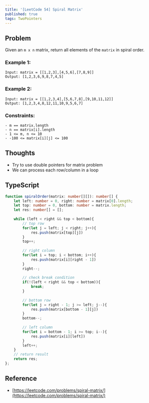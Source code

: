```yaml
---
title: '[LeetCode 54] Spiral Matrix'
published: true
tags: TwoPointers
---
```


## Problem

Given an `m x n` matrix, return all elements of the `matrix` in spiral order.

### Example 1:

```
Input: matrix = [[1,2,3],[4,5,6],[7,8,9]]
Output: [1,2,3,6,9,8,7,4,5]
```

### Example 2:

```
Input: matrix = [[1,2,3,4],[5,6,7,8],[9,10,11,12]]
Output: [1,2,3,4,8,12,11,10,9,5,6,7]
```
 
### Constraints:

```
- m == matrix.length
- n == matrix[i].length
- 1 <= m, n <= 10
- -100 <= matrix[i][j] <= 100
```

## Thoughts

- Try to use double pointers for matrix problem
- We can process each row/column in a loop

## TypeScript

```TypeScript
function spiralOrder(matrix: number[][]): number[] {
    let left: number = 0, right: number = matrix[0].length;
    let top: number = 0, bottom: number = matrix.length;
    let res: number[] = [];
    
    while (left < right && top < bottom){
        // top row
        for(let j = left; j < right; j++){
            res.push(matrix[top][j])
        }
        top++;
        
        // right column
        for(let i = top; i < bottom; i++){
            res.push(matrix[i][right - 1])
        }
        right--;
        
        // check break condition
        if(!(left < right && top < bottom)){
            break;    
        }
        
        // bottom row
        for(let j = right - 1; j >= left; j--){
            res.push(matrix[bottom - 1][j])
        }
        bottom--;
        
        // left column
        for(let i = bottom - 1; i >= top; i--){
            res.push(matrix[i][left])
        }
        left++;
    }
    // return result
    return res;
};
```

## Reference

- [https://leetcode.com/problems/spiral-matrix/](https://leetcode.com/problems/spiral-matrix/)